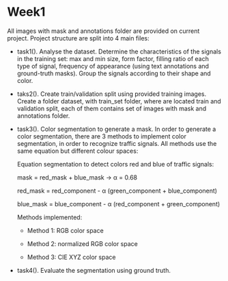 # Week1

All images with mask and annotations folder are provided on current project. Project structure are split into 4 main files:

  - task1(). Analyse the dataset. Determine the characteristics of the signals in the training set: max and min size, form factor, filling ratio of each type of signal, frequency of appearance (using text annotations and ground-truth masks).         Group the signals according to their shape and color.
   
  - taks2(). Create train/validation split using provided training images. Create a folder dataset, with train_set folder,         where are located train and validation split, each of them contains set of images with mask and annotations folder.  
  
  - task3(). Color segmentation to generate a mask. In order to generate a color segmentation, there are 3 methods to implement     color segmentation, in order to recognize traffic signals. All methods use the same equation but different colour spaces:
  
    Equation segmentation to detect colors red and blue of traffic signals:
    
    mask =  red_mask + blue_mask  → α = 0.68
    
    red_mask = red_component - α (green_component + blue_component)
    
    blue_mask = blue_component - α (red_component + green_component)

    Methods implemented:

      - Method 1: RGB color space
      
      - Method 2: normalized RGB color space
      
      - Method 3: CIE XYZ color space
  
  - task4(). Evaluate the segmentation using ground truth.
  
